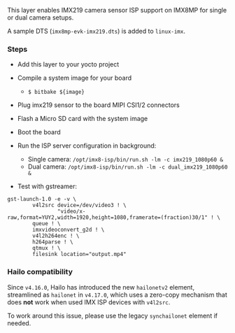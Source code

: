 This layer enables IMX219 camera sensor ISP support on IMX8MP for single or dual camera setups.

A sample DTS (`imx8mp-evk-imx219.dts`) is added to `linux-imx`.

### Steps
- Add this layer to your yocto project
- Compile a system image for your board
    - `$ bitbake ${image}`

- Plug imx219 sensor to the board MIPI CSI1/2 connectors
- Flash a Micro SD card with the system image
- Boot the board
- Run the ISP server configuration in background:
    - Single camera: `/opt/imx8-isp/bin/run.sh -lm -c imx219_1080p60 &`
    - Dual camera: `/opt/imx8-isp/bin/run.sh -lm -c dual_imx219_1080p60 &`
- Test with gstreamer:
```
gst-launch-1.0 -e -v \
        v4l2src device=/dev/video3 ! \
                "video/x-raw,format=YUY2,width=1920,height=1080,framerate=(fraction)30/1" ! \
        queue ! \
        imxvideoconvert_g2d ! \
        v4l2h264enc ! \
        h264parse ! \
        qtmux ! \
        filesink location="output.mp4"
```

### Hailo compatibility

Since `v4.16.0`, Hailo has introduced the new `hailonetv2` element, streamlined as `hailonet` in `v4.17.0`,
which uses a zero-copy mechanism that does **not** work when used IMX ISP devices with `v4l2src`.

To work around this issue, please use the legacy `synchailonet` element if needed.